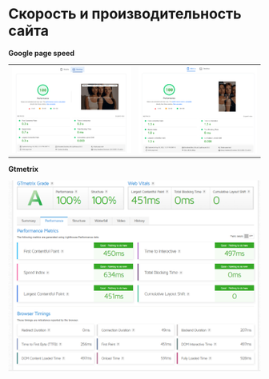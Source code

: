 # Скорость и производительность сайта

**Google page speed**

<table>
   <tr>
      <td>
         <img src="./src/img/md/Example-1.png" alt="Картинка мобильного" title="Картинка">
      </td>
      <td>
         <img src="./src/img/md/Example-2.png" alt="Картинка компьютера" title="Картинка">
      </td>
   </tr>
</table>

**Gtmetrix**

 <img src="./src/img/md/GTMetrix.png" alt="Картинка">
